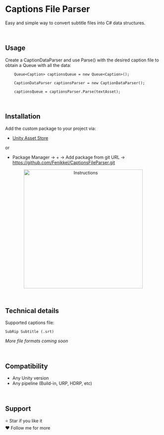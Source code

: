 # Captions File Parser

Easy and simple way to convert subtitle files into C# data structures.

&nbsp;
## Usage
Create a CaptionDataParser and use Parse() with the desired caption file to obtain a Queue<Caption> with all the data:

```
    Queue<Caption> captionsQueue = new Queue<Caption>();

    CaptionDataParser captionsParser = new CaptionDataParser();

    captionsQueue = captionsParser.Parse(textAsset);
```

&nbsp;
## Installation
Add the custom package to your project via:
- [Unity Asset Store](https://u3d.as/3bXj)

or

- Package Manager -> + -> Add package from git URL -> https://github.com/Fenikkel/CaptionsFileParser.git


<p align="center">
    <img src="https://github.com/Fenikkel/SimpleTween/assets/41298931/0f447b8c-85ca-4205-9915-ca7203dc4741" alt="Instructions" height="384">
</p>


&nbsp;
## Technical details

Supported captions file:

    SubRip Subtitle (.srt)


_More file formats coming soon_

&nbsp;
## Compatibility
- Any Unity version
- Any pipeline (Build-in, URP, HDRP, etc)

&nbsp;
## Support
⭐ Star if you like it  
❤️️ Follow me for more
